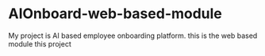 # AIOnboard-web-based-module
My project is AI based employee onboarding platform. this is the web based module this project
